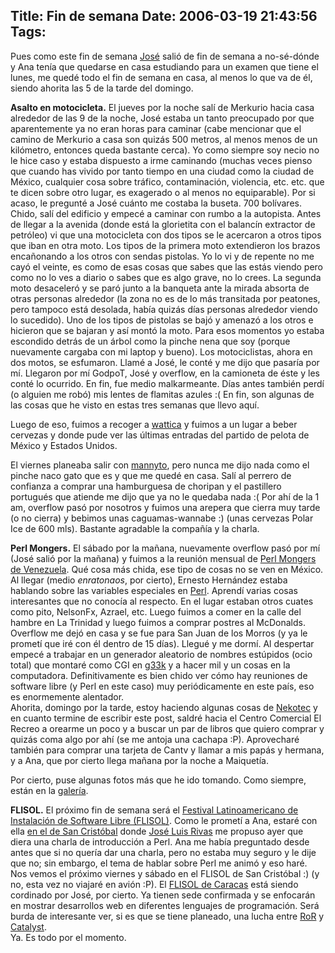Title: Fin de semana
Date: 2006-03-19 21:43:56
Tags: 
---
<p>Pues como este fin de semana <a target="_blank" href="http://bureado.com.ve">José</a> salió de fin de semana a no-sé-dónde y Ana tenía que quedarse en casa estudiando para un examen que tiene el lunes, me quedé todo el fin de semana en casa, al menos lo que va de él, siendo ahorita las 5 de la tarde del domingo.</p>

<p><strong>Asalto en motocicleta.</strong> El jueves por la noche salí de Merkurio hacia casa alrededor de las 9 de la noche, José estaba un tanto preocupado por que aparentemente ya no eran horas para caminar (cabe mencionar que el camino de Merkurio a casa son quizás 500 metros, al menos menos de un kilómetro, entonces queda bastante cerca). Yo como siempre soy necio no le hice caso y estaba dispuesto a irme caminando (muchas veces pienso que cuando has vivido por tanto tiempo en una ciudad como la ciudad de México, cualquier cosa sobre tráfico, contaminación, violencia, etc. etc. que te dicen sobre otro lugar, es exagerado o al menos no equiparable). Por si acaso, le pregunté a José cuánto me costaba la buseta. 700 bolívares. Chido, salí del edificio y empecé a caminar con rumbo a la autopista. Antes de llegar a la avenida (donde está la glorietita con el balancín extractor de petróleo) vi que una motocicleta con dos tipos se le acercaron a otros tipos que iban en otra moto. Los tipos de la primera moto extendieron los brazos encañonando a los otros con sendas pistolas. Yo lo vi y de repente no me cayó el veinte, es como de esas cosas que sabes que las estás viendo pero como no lo ves a diario o sabes que es algo grave, no lo crees. La segunda moto desaceleró y se paró junto a la banqueta ante la mirada absorta de otras personas alrededor (la zona no es de lo más transitada por peatones, pero tampoco está desolada, había quizás días personas alrededor viendo lo sucedido). Uno de los tipos de pistolas se bajó y amenazó a los otros e hicieron que se bajaran y así montó la moto. Para esos momentos yo estaba escondido detrás de un árbol como la pinche nena que soy (porque nuevamente cargaba con mi laptop y bueno). Los motociclistas, ahora en dos motos, se esfumaron. Llamé a José, le conté y me dijo que pasaría por mí. Llegaron por mí GodpoT, José y overflow, en la camioneta de éste y les conté lo ocurrido. En fin, fue medio malkarmeante. Días antes también perdí (o alguien me robó) mis lentes de flamitas azules :( En fin, son algunas de las cosas que he visto en estas tres semanas que llevo aquí.</p>

<p>Luego de eso, fuimos a recoger a <a target="_blank" href="http://wattica.unplug.org.ve">wattica</a> y fuimos a un lugar a beber cervezas y donde pude ver las últimas entradas del partido de pelota de México y Estados Unidos.</p>

<p>El viernes planeaba salir con <a target="_blank" href="http://mannyto.unplug.org.ve">mannyto</a>, pero nunca me dijo nada como el pinche naco gato que es y que me quedé en casa. Salí al perrero de confianza a comprar una hamburguesa de choripan y el pastillero portugués que atiende me dijo que ya no le quedaba nada :( Por ahí de la 1 am, overflow pasó por nosotros y fuimos una arepera que cierra muy tarde (o no cierra) y bebimos unas caguamas-wannabe :) (unas cervezas Polar Ice de 600 mls). Bastante agradable la compañía y la charla.</p>

<p><strong>Perl Mongers.</strong> El sábado por la mañana, nuevamente overflow pasó por mí (José salió por la mañana) y fuimos a la reunión mensual de <a target="_blank" href="http://www.pm.org.ve">Perl Mongers de Venezuela</a>. Qué cosa más chida, ese tipo de cosas no se ven en México. Al llegar (medio <em>enratonaos</em>, por cierto), Ernesto Hernández estaba hablando sobre las variables especiales en <a target="_blank" href="http://www.perl.org">Perl</a>. Aprendí varias cosas interesantes que no conocía al respecto. En el lugar estaban otros cuates como pito, NelsonFx, Azrael, etc. Luego fuimos a comer en la calle del hambre en La Trinidad y luego fuimos a comprar postres al McDonalds. Overflow me dejó en casa y se fue para San Juan de los Morros (y ya le prometí que iré con él dentro de 15 días). Llegué y me dormí. Al despertar empecé a trabajar en un generador aleatorio de nombres estúpidos (ocio total) que montaré como CGI en <a target="_blank" href="http://www.g33k.com.ve">g33k</a> y a hacer mil y un cosas en la computadora. Definitivamente es bien chido ver cómo hay reuniones de software libre (y Perl en este caso) muy periódicamente en este país, eso es enormemente alentador.<br/>
Ahorita, domingo por la tarde, estoy haciendo algunas cosas de <a target="_blank" href="http://www.nekotec.com.mx">Nekotec</a> y en cuanto termine de escribir este post, saldré hacia el Centro Comercial El Recreo a orearme un poco y a buscar un par de libros que quiero comprar y quizás coma algo por ahí (se me antoja una cachapa :P). Aprovecharé también para comprar una tarjeta de Cantv y llamar a mis papás y hermana, y a Ana, que por cierto llega mañana por la noche a Maiquetía.</p>

<p>Por cierto, puse algunas fotos más que he ido tomando. Como siempre, están en la <a target="_blank" href="http://www.damog.net/gallery/caracas">galería</a>.</p>

<p><strong>FLISOL.</strong> El próximo fin de semana será el <a target="_blank" href="http://www.installfest.info">Festival Latinoamericano de Instalación de Software Libre (FLISOL)</a>. Como le prometí a Ana, estaré con ella <a target="_blank" href="http://www.installfest.info/Venezuela/SanCristobal">en el de San Cristóbal</a> donde <a target="_blank" href="http://ghostbar-blog.blogspot.com/">José Luis Rivas</a> me propuso ayer que diera una charla de introducción a Perl. Ana me había preguntado desde antes que si no quería dar una charla, pero no estaba muy seguro y le dije que no; sin embargo, el tema de hablar sobre Perl me animó y eso haré. Nos vemos el próximo viernes y sábado en el FLISOL de San Cristóbal :) (y no, esta vez no viajaré en avión :P). El <a target="_blank" href="http://www.installfest.info/Venezuela/Caracas">FLISOL de Caracas</a> está siendo cordinado por José, por cierto. Ya tienen sede confirmada y se enfocarán en mostrar desarrollos web en diferentes lenguajes de programación. Será burda de interesante ver, si es que se tiene planeado, una lucha entre <a target="_blank" href="http://www.rubyonrails.org">RoR</a> y <a target="_blank" href="http://catalyst.perl.org">Catalyst</a>.<br/>
Ya. Es todo por el momento.</p>
